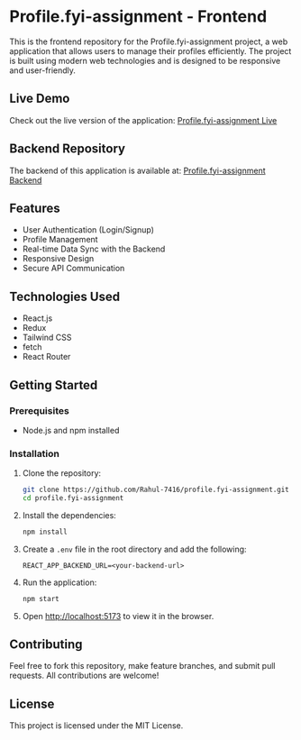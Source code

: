 # Profile.fyi-assignment - Frontend

This is the frontend repository for the Profile.fyi-assignment project, a web application that allows users to manage their profiles efficiently. The project is built using modern web technologies and is designed to be responsive and user-friendly.

## Live Demo

Check out the live version of the application: [Profile.fyi-assignment Live](https://profile-fyi-assignment-uf6f.onrender.com)

## Backend Repository

The backend of this application is available at: [Profile.fyi-assignment Backend](https://github.com/Rahul-7416/profile.fyi-backend)

## Features

- User Authentication (Login/Signup)
- Profile Management
- Real-time Data Sync with the Backend
- Responsive Design
- Secure API Communication

## Technologies Used

- React.js
- Redux
- Tailwind CSS
- fetch
- React Router

## Getting Started

### Prerequisites

- Node.js and npm installed

### Installation

1. Clone the repository:
    ```bash
    git clone https://github.com/Rahul-7416/profile.fyi-assignment.git
    cd profile.fyi-assignment
    ```

2. Install the dependencies:
    ```bash
    npm install
    ```

3. Create a `.env` file in the root directory and add the following:
    ```env
    REACT_APP_BACKEND_URL=<your-backend-url>
    ```

4. Run the application:
    ```bash
    npm start
    ```

5. Open [http://localhost:5173](http://localhost:5173) to view it in the browser.

## Contributing

Feel free to fork this repository, make feature branches, and submit pull requests. All contributions are welcome!

## License

This project is licensed under the MIT License.
